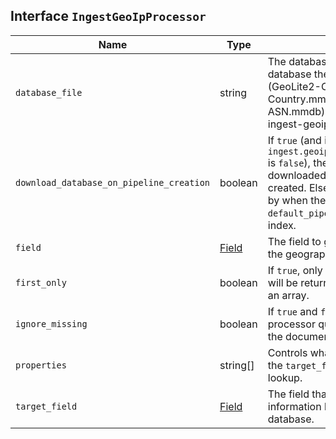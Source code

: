 ## Interface `IngestGeoIpProcessor`

| Name | Type | Description |
| - | - | - |
| `database_file` | string | The database filename referring to a database the module ships with (GeoLite2-City.mmdb, GeoLite2-Country.mmdb, or GeoLite2-ASN.mmdb) or a custom database in the ingest-geoip config directory. |
| `download_database_on_pipeline_creation` | boolean | If `true` (and if `ingest.geoip.downloader.eager.download` is `false`), the missing database is downloaded when the pipeline is created. Else, the download is triggered by when the pipeline is used as the `default_pipeline` or `final_pipeline` in an index. |
| `field` | [Field](./Field.md) | The field to get the ip address from for the geographical lookup. |
| `first_only` | boolean | If `true`, only the first found geoip data will be returned, even if the field contains an array. |
| `ignore_missing` | boolean | If `true` and `field` does not exist, the processor quietly exits without modifying the document. |
| `properties` | string[] | Controls what properties are added to the `target_field` based on the geoip lookup. |
| `target_field` | [Field](./Field.md) | The field that will hold the geographical information looked up from the MaxMind database. |
